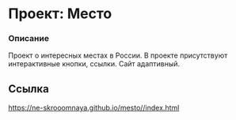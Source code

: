 # Проект: Место
### Описание
Проект о интересных местах в России.
В проекте присутствуют интерактивные кнопки, ссылки.
Сайт адаптивный.

## Ссылка
https://ne-skrooomnaya.github.io/mesto//index.html
